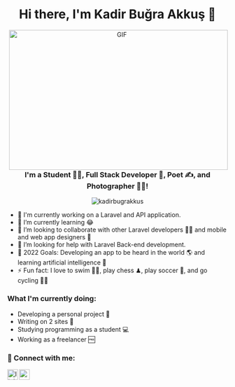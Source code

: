 <h1 align="center">Hi there, I'm Kadir Buğra Akkuş 👋</h1>
<p align="center">
  <img align="right" alt="GIF" src="https://github.com/Kadirbugrakkus/Kadirbugrakkus/blob/main/code.gif?raw=true" width="500" height="320" />
</p>

<h3 align="center">I'm a Student 👨‍🎓, Full Stack Developer 🚀, Poet ✍, and Photographer 👨‍🎓!</h3>
<p align="center">
  <img src="https://komarev.com/ghpvc/?username=kadirbugrakkus&label=Profile%20views&color=0e75b6&style=flat" alt="kadirbugrakkus" />
</p>

- 🔭 I'm currently working on a Laravel and API application.
- 🌱 I’m currently learning 😂
- 👯 I’m looking to collaborate with other Laravel developers 👩‍💻 and mobile and web app designers 🎨
- 🤔 I’m looking for help with Laravel Back-end development.
- 🥅 2022 Goals: Developing an app to be heard in the world 🌎 and learning artificial intelligence 🤖
- ⚡ Fun fact: I love to swim 🏊‍♀️, play chess ♟, play soccer 🏀, and go cycling 🚴‍♀️

### What I'm currently doing:
- Developing a personal project 🚀
- Writing on 2 sites 📃
- Studying programming as a student 💻
- Working as a freelancer 🆓

### 📩 Connect with me:

[<img align="left" alt="linkedin | LinkedIn" width="24px" src="https://raw.githubusercontent.com/peterthehan/peterthehan/master/assets/linkedin-black.svg" />][linkedin]

[<img align="left" height="24" width="24" src="https://raw.githubusercontent.com/peterthehan/peterthehan/master/assets/instagram-black.svg" />][instagram]

<br />
<br />
<br />
<br />

[instagram]: https://www.instagram.com/kadirbugrakkus/
[linkedin]: https://www.linkedin.com/in/kadir-bu%C4%9Fra-akku%C5%9F-2316601a2/

